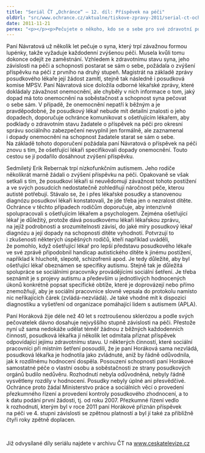 ```yaml
---
title: "Seriál ČT „Ochránce“ – 12. díl: Příspěvek na péči"
oldUrl: "src/www.ochrance.cz/aktualne/tiskove-zpravy-2011/serial-ct-ochrance-12-dil-prispevek-na-peci-1"
date: 2011-11-21
perex: "<p></p><p>Pečujete o někoho, kdo se o sebe pro své zdravotní postižení nedokáže postarat sám nebo takovou pomoc potřebujete sami? 12. díl seriálu Ochránce vysílaný na ČT2 v úterý 22. 11. v 17.20 hod a v repríze ve středu 23. 11. v 9:35 hod poradí, jak se domoci příspěvku na péči, který vám náleží.</p>"
---
```


<!-- imported from the old website -->

<p>Paní Návratová už několik let pečuje o syna, který trpí závažnou formou lupénky, takže vyžaduje každodenní zvýšenou péči. Musela kvůli tomu dokonce odejít ze zaměstnání. Vzhledem k zdravotnímu stavu syna, jeho závislosti na péči a schopnosti postarat se sám o sebe, požádala o zvýšení příspěvku na péči z prvního na druhý stupeň. Magistrát na základě zprávy posudkového lékaře její žádost zamítl, stejně tak následně i posudková komise MPSV. Paní Návratová sice doložila odborné lékařské zprávy, které dokládaly závažnost onemocnění, ale chyběly v nich informace o tom, jaký dopad má toto onemocnění na soběstačnost a schopnost syna pečovat o sebe sám. V případě, že onemocnění nepatří k běžným a je pravděpodobné, že posudkový lékař nebude mít detailní znalosti o jeho dopadech, doporučuje ochránce komunikovat s ošetřujícím lékařem, aby podklady o zdravotním stavu žadatele o příspěvek na péči pro okresní správu sociálního zabezpečení nevyplnil jen formálně, ale zaznamenal i dopady onemocnění na schopnost žadatele starat se sám o sebe. Na základě tohoto doporučení požádala paní Návratová o příspěvek na péči znovu s tím, že ošetřující lékaři specifikovali dopady onemocnění. Touto cestou se jí podařilo dosáhnout zvýšení příspěvku.</p><p>Sedmiletý Erik Rebernak trpí nízkofunkčním autismem. Jeho rodiče několikrát marně žádali o zvýšení příspěvku na péči. Opakovaně se však setkali s tím, že posudkoví lékaři si neuvědomují závažnost tohoto postižení a ve svých posudcích nedostatečně zohledňují náročnost péče, kterou autisté potřebují. Stávalo se, že i přes lékařské posudky a stanovenou diagnózu posudkoví lékaři konstatovali, že jde třeba jen o nezralost dítěte. Ochránce v těchto případech rodičům doporučuje, aby intenzivně spolupracovali s ošetřujícím lékařem a psychologem. Zejména ošetřující lékař je důležitý, protože dává posudkovému lékaři lékařskou zprávu, na jejíž podrobnosti a srozumitelnosti závisí, do jaké míry posudkový lékař diagnózu a její dopady na schopnosti dítěte vyhodnotí. Potvrzují to i zkušenosti některých úspěšných rodičů, kteří například uváděli, že pomohlo, když ošetřující lékař pro lepší představu posudkového lékaře ve své zprávě připodobnil handicap autistického dítěte k jinému postižení, například k hluchotě, slepotě, schizofrenii apod. Je tedy důležité, aby byl ošetřující lékař obeznámen se specifiky autismu. Stejně tak je důležitá spolupráce se sociálními pracovníky provádějícími sociální šetření. Je třeba seznámit je s projevy autismu a především u jednotlivých hodnocených úkonů konkrétně popsat specifické obtíže, které je doprovázejí nebo přímo znemožňují, aby je sociální pracovnice slovně vepsala do protokolu namísto nic neříkajících čárek (zvládá-nezvládá). Je také vhodné mít k dispozici diagnostiku a vyšetření od organizace pomáhající lidem s autismem (APLA).</p><p>Paní Horáková žije déle než 40 let s roztroušenou sklerózou a podle svých pečovatelek dávno dosahuje nejvyššího stupně závislosti na péči. Přestože nyní už sama nedokáže udělat téměř žádnou z běžných každodenních činností, posudková lékařka jí několik let odmítala přiznat příspěvek odpovídající jejímu zdravotnímu stavu. U některých činností, které sociální pracovníci při místním šetření posoudili, že je paní Horáková sama nezvládá, posudková lékařka je hodnotila jako zvládnuté, aniž by řádně odůvodnila, jak k rozdílnému hodnocení dospěla. Posouzení schopnosti paní Horákové samostatné péče o vlastní osobu a soběstačnosti ze strany posudkových orgánů budilo nedůvěru. Rozhodnutí nebyla odůvodněná, nebyly řádně vysvětleny rozdíly v hodnocení. Posudky nebyly úplné ani přesvědčivé. Ochránce proto žádal Ministerstvo práce a sociálních věcí o provedení přezkumného řízení a provedení kontroly posudkového zhodnocení, a to k datu podání první žádosti, tj. od roku 2007. Přezkumné řízení vedlo k rozhodnutí, kterým byl v roce 2011 paní Horákové přiznán příspěvek na péči ve 4. stupni závislosti se zpětnou platností a byl jí také za přibližně čtyři roky zpětně doplacen.</p><p> </p><p>Již odvysílané díly seriálu najdete v archivu ČT na <a title="Otevření do nového okna" href="http://www.ceskatelevize.cz/" target="_blank">www.ceskatelevize.cz</a> <img alt="" src="https://www.ochrance.cz/typo3/ext/od_linkdesc/icons/external.gif" class="od_linkdesc_icon_external" /> </p>
